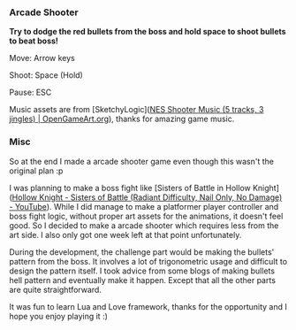### Arcade Shooter

**Try to dodge the red bullets from the boss and hold space to shoot bullets to beat boss!**

Move: Arrow keys

Shoot: Space (Hold)

Pause: ESC

Music assets are from [SketchyLogic]([NES Shooter Music (5 tracks, 3 jingles) | OpenGameArt.org](https://opengameart.org/content/nes-shooter-music-5-tracks-3-jingles)), thanks for amazing game music.

### Misc

So at the end I made a arcade shooter game even though this wasn't the original plan :p

I was planning to make a boss fight like [Sisters of Battle in Hollow Knight]([Hollow Knight - Sisters of Battle (Radiant Difficulty, Nail Only, No Damage) - YouTube](https://www.youtube.com/watch?v=2oOVXhx6dHk&t=73s)). While I did manage to make a platformer player controller and boss fight logic, without proper art assets for the animations, it doesn't feel good. So I decided to make a arcade shooter which requires less from the art side. I also only got one week left at that point unfortunately.

During the development, the challenge part would be making the bullets' pattern from the boss. It involves a lot of trigonometric usage and difficult to design the pattern itself. I took advice from some blogs of making bullets hell pattern and eventually make it happen. Except that all the other parts are quite straightforward.

It was fun to learn Lua and Love framework, thanks for the opportunity and I hope you enjoy playing it :)

